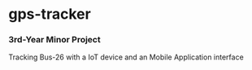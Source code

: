 # gps-tracker

### 3rd-Year Minor Project

Tracking Bus-26 with a IoT device and an Mobile Application interface
